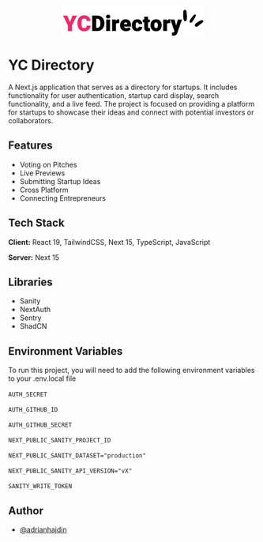 <div align="center">

![Project Logo](./public/logo.png)

</div>


# YC Directory

A Next.js application that serves as a directory for startups. It includes functionality for user authentication, startup card display, search functionality, and a live feed. The project is focused on providing a platform for startups to showcase their ideas and connect with potential investors or collaborators.



## Features

- Voting on Pitches
- Live Previews
- Submitting Startup Ideas
- Cross Platform
- Connecting Entrepreneurs


## Tech Stack

**Client:** React 19, TailwindCSS, Next 15, TypeScript, JavaScript

**Server:** Next 15


## Libraries

- Sanity
- NextAuth
- Sentry
- ShadCN
## Environment Variables

To run this project, you will need to add the following environment variables to your .env.local file

`AUTH_SECRET`

`AUTH_GITHUB_ID`

`AUTH_GITHUB_SECRET`

`NEXT_PUBLIC_SANITY_PROJECT_ID`

`NEXT_PUBLIC_SANITY_DATASET="production"`

`NEXT_PUBLIC_SANITY_API_VERSION="vX"`

`SANITY_WRITE_TOKEN`

## Author

- [@adrianhajdin](https://github.com/adrianhajdin)

